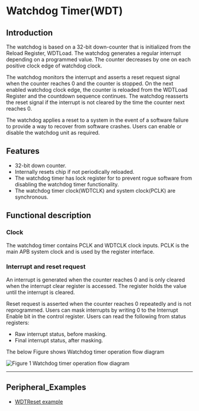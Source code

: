 # Watchdog Timer(WDT)

## Introduction

The watchdog is based on a 32-bit down-counter that is initialized from the Reload Register, WDTLoad. The watchdog generates a regular interrupt depending on a programmed value. The counter decreases by one on each positive clock edge of watchdog clock.

The watchdog monitors the interrupt and asserts a reset request signal when the counter reaches 0 and the counter is stopped. On the next enabled watchdog clock edge, the counter is reloaded from the WDTLoad Register and the countdown sequence continues. The watchdog reasserts the reset signal if the interrupt is not cleared by the time the counter next reaches 0.
 
The watchdog applies a reset to a system in the event of a software failure to provide a way to recover from software crashes. Users can enable or disable the watchdog unit as required.


## Features 

  * 32-bit down counter.
  *	Internally resets chip if not periodically reloaded.
  *	The watchdog timer has lock register for to prevent rogue software from disabling the watchdog timer functionality.
  *	The watchdog timer clock(WDTCLK) and system clock(PCLK) are synchronous.


## Functional description

### Clock

The watchdog timer contains PCLK and WDTCLK clock inputs. 
PCLK is the main APB system clock and is used by the register interface.

### Interrupt and reset request

An interrupt is generated when the counter reaches 0 and is only cleared when the interrupt clear register is accessed.
The register holds the value until the interrupt is cleared.

Reset request is asserted when the counter reaches 0 repeatedly and is not reprogrammed.
Users can mask interrupts by writing 0 to the Interrupt Enable bit in the control register. Users can read the following from status registers:

-	Raw interrupt status, before masking.
-	Final interrupt status, after masking.

The below Figure shows Watchdog timer operation flow diagram

![](/document_framework/img/products/w7500p/peripheral/watchdog_timer_operation_flow_diagram.jpg "Figure 1 Watchdog timer operation flow diagram")

------------------------------

## Peripheral_Examples
- [WDTReset example](wdtreset.md)
